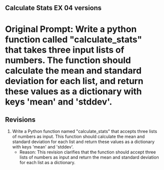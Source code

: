 ## Calculate Stats EX 04 versions

# Original Prompt: Write a python function called "calculate_stats" that takes three input lists of numbers. The function should calculate the mean and standard deviation for each list, and return these values as a dictionary with keys 'mean' and 'stddev'.

## Revisions

1. Write a Python function named "calculate_stats" that accepts three lists of numbers as input. This function should calculate the mean and standard deviation for each list and return these values as a dictionary with keys 'mean' and 'stddev'.
   - Reason: This revision clarifies that the function should accept three lists of numbers as input and return the mean and standard deviation for each list as a dictionary.
